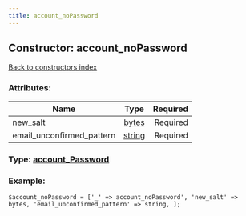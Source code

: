 ```yaml
---
title: account_noPassword
---
```

## Constructor: account\_noPassword  
[Back to constructors index](index.md)



### Attributes:

| Name     |    Type       | Required |
|----------|:-------------:|---------:|
|new\_salt|[bytes](../types/bytes.md) | Required|
|email\_unconfirmed\_pattern|[string](../types/string.md) | Required|



### Type: [account\_Password](../types/account_Password.md)


### Example:

```
$account_noPassword = ['_' => account_noPassword', 'new_salt' => bytes, 'email_unconfirmed_pattern' => string, ];
```